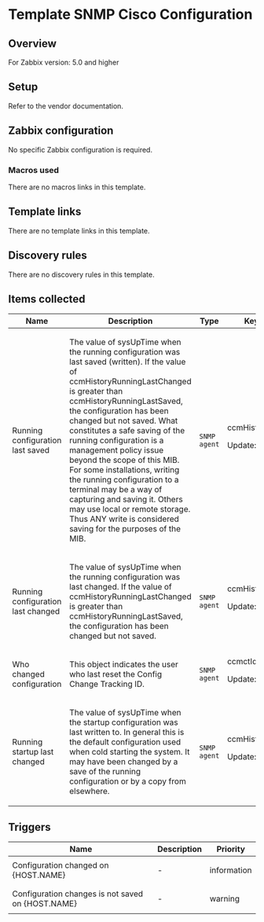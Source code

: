 # Template SNMP Cisco Configuration

## Overview

For Zabbix version: 5.0 and higher

## Setup

Refer to the vendor documentation.

## Zabbix configuration

No specific Zabbix configuration is required.

### Macros used

There are no macros links in this template.

## Template links

There are no template links in this template.

## Discovery rules

There are no discovery rules in this template.

## Items collected

|Name|Description|Type|Key and additional info|
|----|-----------|----|----|
|Running configuration last saved|<p>The value of sysUpTime when the running configuration was last saved (written). If the value of ccmHistoryRunningLastChanged is greater than ccmHistoryRunningLastSaved, the configuration has been changed but not saved. What constitutes a safe saving of the running configuration is a management policy issue beyond the scope of this MIB. For some installations, writing the running configuration to a terminal may be a way of capturing and saving it. Others may use local or remote storage. Thus ANY write is considered saving for the purposes of the MIB.</p>|`SNMP agent`|ccmHistoryRunningLastSaved<p>Update: 3600</p>|
|Running configuration last changed|<p>The value of sysUpTime when the running configuration was last changed. If the value of ccmHistoryRunningLastChanged is greater than ccmHistoryRunningLastSaved, the configuration has been changed but not saved.</p>|`SNMP agent`|ccmHistoryRunningLastChanged<p>Update: 3600</p>|
|Who changed configuration|<p>This object indicates the user who last reset the Config Change Tracking ID.</p>|`SNMP agent`|ccmctIdWhoChanged<p>Update: 3600</p>|
|Running startup last changed|<p>The value of sysUpTime when the startup configuration was last written to. In general this is the default configuration used when cold starting the system. It may have been changed by a save of the running configuration or by a copy from elsewhere.</p>|`SNMP agent`|ccmHistoryStartupLastChanged<p>Update: 3600</p>|
## Triggers

|Name|Description|Priority|
|----|-----------|----|
|Configuration changed on {HOST.NAME}|<p>-</p>|information|
|Configuration changes is not saved on {HOST.NAME}|<p>-</p>|warning|
